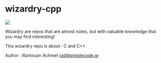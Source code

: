 # wizardry-cpp

![](./header-1.png)

Wizardry are repos that are almost notes, but with valuable knowledge that you may find interesting!

This wizardry repo is about : C and C++.

Author : Rantouan Achmet <rad@simplecode.gr>